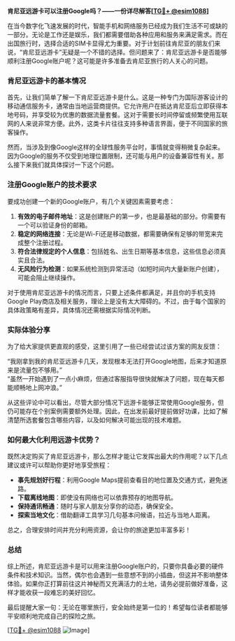 **肯尼亚远游卡可以注册Google吗？——一份详尽解答[[TG💪+ @esim1088](https://t.me/s/esim1088)]**

在当今数字化飞速发展的时代，智能手机和网络服务已经成为我们生活不可或缺的一部分。无论是工作还是娱乐，我们都需要借助各种应用和服务来满足需求。而在出国旅行时，选择合适的SIM卡显得尤为重要。对于计划前往肯尼亚的朋友们来说，“肯尼亚远游卡”无疑是一个不错的选择。但问题来了：肯尼亚远游卡是否能够顺利注册Google账户呢？这可能是许多准备去肯尼亚旅行的人关心的问题。

### 肯尼亚远游卡的基本情况

首先，让我们简单了解一下肯尼亚远游卡是什么。这是一种专门为国际游客设计的移动通信服务卡，通常由当地运营商提供。它允许用户在抵达肯尼亚后立即获得本地号码，并享受较为优惠的数据流量套餐。这对于需要长时间停留或频繁使用互联网的人来说非常方便。此外，这类卡片往往支持多种语言界面，便于不同国家的旅客操作。

然而，当涉及到像Google这样的全球性服务平台时，事情就变得稍微复杂起来。因为Google的服务不仅受到地理位置限制，还可能与用户的设备兼容性有关。那么接下来我们就具体探讨一下这个问题。

### 注册Google账户的技术要求

要成功创建一个新的Google账户，有几个关键因素需要考虑：

1. **有效的电子邮件地址**：这是创建账户的第一步，也是最基础的部分。你需要有一个可以验证身份的邮箱。
2. **稳定的网络连接**：无论是Wi-Fi还是移动数据，都需要确保有足够的带宽来完成整个注册过程。
3. **符合法律规定的个人信息**：包括姓名、出生日期等基本信息，这些信息必须真实且合法。
4. **无风险行为检测**：如果系统检测到异常活动（如短时间内大量新账户创建），可能会阻止继续操作。

对于使用肯尼亚远游卡的情况而言，只要上述条件都满足，并且你的手机支持Google Play商店及相关服务，理论上是没有太大障碍的。不过，由于每个国家的具体政策略有差异，具体情况还需根据实际情况判断。

### 实际体验分享

为了给大家提供更直观的感受，这里引用了一些已经尝试过该方案的网友反馈：

“我刚拿到我的肯尼亚远游卡几天，发现根本无法打开Google地图，后来才知道原来是流量包不够用。”  
“虽然一开始遇到了一点小麻烦，但通过客服指导很快就解决了问题，现在每天都能顺畅地上网冲浪。”  

从这些评论中可以看出，尽管大部分情况下远游卡能够正常使用Google服务，但仍可能存在个别案例需要额外处理。因此，在出发前最好提前做好功课，比如了解清楚所选套餐包含哪些内容，以及如何解决可能出现的技术难题。

### 如何最大化利用远游卡优势？

既然决定购买了肯尼亚远游卡，那么怎样才能让它发挥出最大的作用呢？以下几点建议或许可以帮助你更好地享受旅程：

- **事先规划好行程**：利用Google Maps提前查看目的地位置及交通方式，避免迷路。
- **下载离线地图**：即使没有网络也可以依靠预存的地图导航。
- **保持通讯畅通**：随时与家人朋友分享你的动态，确保安全。
- **探索当地文化**：借助翻译工具学习几句基本问候语，拉近与当地人距离。

总之，合理安排时间并充分利用资源，会让你的旅途更加丰富多彩！

### 总结

综上所述，肯尼亚远游卡是可以用来注册Google账户的，只要你具备必要的硬件条件和技术知识。当然，偶尔也会遇到一些意想不到的小插曲，但这并不影响整体体验。如果你正打算前往这片神秘而又充满活力的土地，请务必提前做好准备，这样才能收获一段难忘的美好回忆。

最后提醒大家一句：无论在哪里旅行，安全始终是第一位的！希望每位读者都能够平安顺利地完成自己的探险之旅。

[[TG💪+ @esim1088](https://t.me/s/esim1088) ![Image](https://i.postimg.cc/4NQfJmqS/Snipaste-2025-05-13-00-14-12.png)]